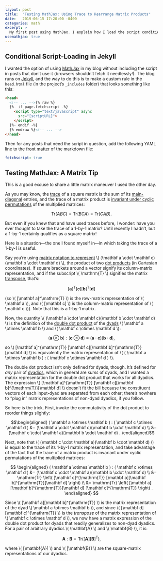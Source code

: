```yaml
---
layout: post
title:  "Testing MathJax: Using Trace to Rearrange Matrix Products"
date:   2019-06-15 17:20:00 -0400
categories: math
excerpt: >
  My first post using MathJax. I explain how I load the script conditionally, and I share a little matrix maneuver I recently discovered.
usemathjax: true
---
```


## Conditional Script-Loading in Jekyll

I wanted the option of using [MathJax](https://www.mathjax.org/) in my blog without including the script in posts that don’t use it (browsers shouldn’t fetch it needlessly!). The blog runs on [Jekyll](https://jekyllrb.com/), and the way to do this is to make a custom rule in the `head.html` file (in the project’s `_includes` folder) that looks something like this:

```html
<head>
  <!-- ... -->{% raw %}
  {%- if page.fetchscript -%}
    <script type="text/javascript" async
      src="[scriptURL]">
    </script>
  {%- endif -%}
  {% endraw %}<!-- ... -->
</head>
```

Then for any posts that need the script in question, add the following YAML line to the [front matter](https://jekyllrb.com/docs/front-matter/) of the markdown file:

```yaml
fetchscript: true
```

## Testing MathJax: A Matrix Tip

This is a good excuse to share a little matrix maneuver I used the other day.

As you may know, the [trace](https://en.wikipedia.org/wiki/Trace_(linear_algebra)) of a square matrix is the sum of its [main-diagonal](https://en.wikipedia.org/wiki/Main_diagonal) entries, and the trace of a matrix product is [invariant under cyclic permutations](https://en.wikipedia.org/wiki/Trace_(linear_algebra)#Cyclic_property) of the multiplied matrices:

$$ \mathrm{Tr} (ABC) = \mathrm{Tr} (BCA) = \mathrm{Tr} (CAB) . $$

But even if you knew that and have used traces before, I wonder: have you ever thought to take the trace of a 1-by-1 matrix? Until recently I hadn’t, but a 1-by-1 certainly qualifies as a square matrix!

Here is a situation&mdash;the one I found myself in&mdash;in which taking the trace of a 1-by-1 is useful.

Say you’re using [matrix notation to represent](https://en.wikipedia.org/wiki/Matrix_multiplication#Dot_product,_bilinear_form_and_inner_product) \\( (\mathbf a \cdot \mathbf c)(\mathbf b \cdot \mathbf d) \\), the product of two [dot products](https://en.wikipedia.org/wiki/Dot_product) (in Cartesian coordinates). If square brackets around a vector signify its column-matrix representation, and if the subscript \\( \mathrm{T} \\) signifies the matrix [transpose](https://en.wikipedia.org/wiki/Transpose), that’s:

$$  [\mathbf a]^{\mathrm{T}} [\mathbf c][\mathbf b]^{\mathrm{T}}[\mathbf d] $$

 (so \\( [\mathbf a]^\mathrm{T} \\) is the row-matrix representation of \\( \mathbf a \\), and \\( [\mathbf c] \\) is the column-matrix representation of \\( \mathbf c \\)). Note that this is a 1-by-1 matrix.

Now, the quantity \\( (\mathbf a \cdot \mathbf c)(\mathbf b \cdot \mathbf d) \\) is the definition of the [double dot product](https://en.wikipedia.org/wiki/Dyadics#Product_of_dyadic_and_dyadic) of the [dyads](https://en.wikipedia.org/wiki/Dyadics#Definitions_and_terminology) \\( \mathbf a \otimes \mathbf b \\) and \\( \mathbf c \otimes \mathbf d \\):

$$ ( \mathbf a \otimes \mathbf b ) : ( \mathbf c \otimes \mathbf d ) \equiv (\mathbf a \cdot \mathbf c)(\mathbf b \cdot \mathbf d) , $$

so \\( [\mathbf a]^{\mathrm{T}} [\mathbf c][\mathbf b]^{\mathrm{T}}[\mathbf d] \\) is equivalently the matrix representation of \\( ( \mathbf a \otimes \mathbf b ) : ( \mathbf c \otimes \mathbf d ) \\).

The double dot product isn’t only defined for dyads, though. It’s defined for *any* pair of [dyadics](https://en.wikipedia.org/wiki/Dyadics), which in general are *sums* of dyads, and I wanted a matrix representation for the double dot product that works for all dyadics. The expression \\( [\mathbf a]^{\mathrm{T}} [\mathbf c][\mathbf b]^{\mathrm{T}}[\mathbf d] \\) doesn’t fit the bill because the constituent vectors of each input-dyad are separated from each other; there’s nowhere to “plug in” matrix representations of non-dyad dyadics, if you follow.

So here is the trick. First, invoke the commutativity of the dot product to reorder things slightly:

$$\begin{aligned}
( \mathbf a \otimes \mathbf b ) : ( \mathbf c \otimes \mathbf d ) &= (\mathbf a \cdot \mathbf c)(\mathbf b \cdot \mathbf d) \\
&= (\mathbf c \cdot \mathbf a)(\mathbf b \cdot \mathbf d) .
\end{aligned}$$

Next, note that \\( (\mathbf c \cdot \mathbf a)(\mathbf b \cdot \mathbf d) \\) is equal to the trace of its 1-by-1 matrix representation, and take advantage of the fact that the trace of a matrix product is invariant under cyclic permutations of the multiplied matrices:

$$
\begin{aligned}
( \mathbf a \otimes \mathbf b ) : ( \mathbf c \otimes \mathbf d ) &= (\mathbf c \cdot \mathbf a)(\mathbf b \cdot \mathbf d) \\
&= \mathrm{Tr} \left( [\mathbf c]^{\mathrm{T}} [\mathbf a][\mathbf b]^{\mathrm{T}}[\mathbf d] \right) \\
&= \mathrm{Tr} \left( [\mathbf a][\mathbf b]^{\mathrm{T}}[\mathbf d] [\mathbf c]^{\mathrm{T}} \right) .
\end{aligned}
$$

Since \\( [\mathbf a][\mathbf b]^{\mathrm{T}} \\) is the matrix representation of the dyad \\( \mathbf a \otimes \mathbf b \\), and since \\( [\mathbf d] [\mathbf c]^{\mathrm{T}} \\) is the *transpose* of the matrix representation of \\( \mathbf c \otimes \mathbf d \\), we now have a matrix expression of the double dot product for dyads that readily generalizes to non-dyad dyadics. For a pair of arbitrary dyadics \\( \mathbf{A} \\) and \\( \mathbf{B} \\), it is:

$$ \mathbf{A} : \mathbf{B} = \mathrm{Tr} \left( [\mathbf{A}] [\mathbf{B}]^{\mathrm{T}} \right) , $$

where \\( [\mathbf{A}] \\) and \\( [\mathbf{B}] \\) are the square-matrix representations of our dyadics.
